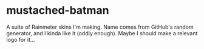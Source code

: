 # mustached-batman
A suite of Rainmeter skins I'm making. Name comes from GitHub's random generator, and I kinda like it (oddly enough).
Maybe I should make a relevant logo for it...

